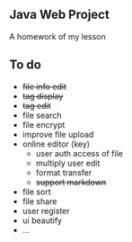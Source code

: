 ## Java Web Project
A homework of my lesson

## To do
- ~~file info edit~~
- ~~tag display~~
- ~~tag edit~~
- file search
- file encrypt
- improve file upload
- online editor (key)
    - user auth access of file
    - multiply user edit
    - format transfer
    - ~~support markdown~~
- file sort
- file share
- user register
- ui beautify
- ...